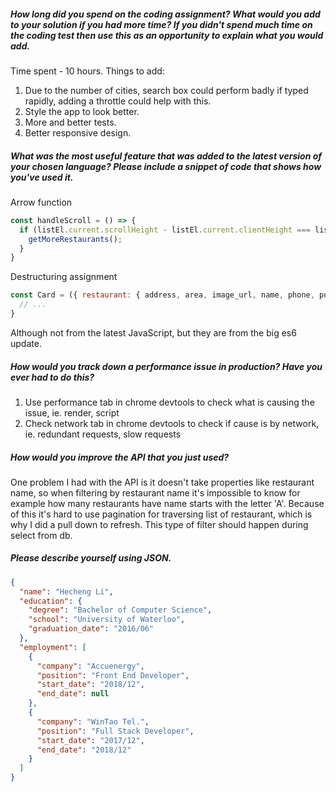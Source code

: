 ##### How long did you spend on the coding assignment? What would you add to your solution if you had more time? If you didn't spend much time on the coding test then use this as an opportunity to explain what you would add.
Time spent - 10 hours.
Things to add:
1. Due to the number of cities, search box could perform badly if typed rapidly, adding a throttle could help with this.
2. Style the app to look better.
3. More and better tests.
4. Better responsive design.
##### What was the most useful feature that was added to the latest version of your chosen language? Please include a snippet of code that shows how you've used it.
Arrow function
```javascript
const handleScroll = () => {
  if (listEl.current.scrollHeight - listEl.current.clientHeight === listEl.current.scrollTop) {
    getMoreRestaurants();
  }
}
```
Destructuring assignment
```javascript
const Card = ({ restaurant: { address, area, image_url, name, phone, postal_code, price, reserve_url }}) => {
  // ...
}
```
Although not from the latest JavaScript, but they are from the big es6 update.
##### How would you track down a performance issue in production? Have you ever had to do this?
1. Use performance tab in chrome devtools to check what is causing the issue, ie. render, script
2. Check network tab in chrome devtools to check if cause is by network, ie. redundant requests, slow requests
##### How would you improve the API that you just used?
One problem I had with the API is it doesn't take properties like restaurant name, so when filtering by restaurant name it's impossible to know for example how many restaurants have name starts with the letter 'A'.
Because of this it's hard to use pagination for traversing list of restaurant, which is why I did a pull down to refresh.
This type of filter should happen during select from db.
##### Please describe yourself using JSON.
```json
{
  "name": "Hecheng Li",
  "education": {
    "degree": "Bachelor of Computer Science",
    "school": "University of Waterloo",
    "graduation_date": "2016/06"
  },
  "employment": [
    {
      "company": "Accuenergy",
      "position": "Front End Developer",
      "start_date": "2018/12",
      "end_date": null
    },
    {
      "company": "WinTao Tel.",
      "position": "Full Stack Developer",
      "start_date": "2017/12",
      "end_date": "2018/12"
    }
  ]
}
```